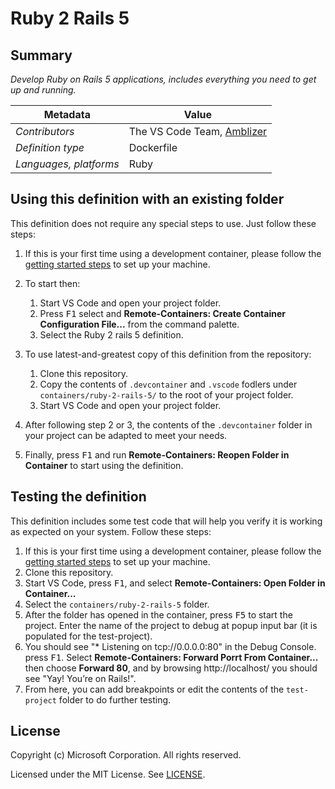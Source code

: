 # Ruby 2 Rails 5

## Summary

*Develop Ruby on Rails 5 applications, includes everything you need to get up and running.*

| Metadata | Value |  
|----------|-------|
| *Contributors* | The VS Code Team, [Amblizer][la] |
| *Definition type* | Dockerfile |
| *Languages, platforms* | Ruby |

## Using this definition with an existing folder

This definition does not require any special steps to use. Just follow these steps:

1. If this is your first time using a development container, please follow the [getting started steps](https://aka.ms/vscode-remote/containers/getting-started) to set up your machine.

2. To start then:
   1. Start VS Code and open your project folder.
   2. Press <kbd>F1</kbd> select and **Remote-Containers: Create Container Configuration File...** from the command palette.
   3. Select the Ruby 2 rails 5 definition.

3. To use latest-and-greatest copy of this definition from the repository:
   1. Clone this repository.
   2. Copy the contents of `.devcontainer` and `.vscode` fodlers under `containers/ruby-2-rails-5/` to the root of your project folder.
   3. Start VS Code and open your project folder.

4. After following step 2 or 3, the contents of the `.devcontainer` folder in your project can be adapted to meet your needs.

5. Finally, press <kbd>F1</kbd> and run **Remote-Containers: Reopen Folder in Container** to start using the definition.

## Testing the definition

This definition includes some test code that will help you verify it is working as expected on your system. Follow these steps:

1. If this is your first time using a development container, please follow the [getting started steps](https://aka.ms/vscode-remote/containers/getting-started) to set up your machine.
2. Clone this repository.
3. Start VS Code, press <kbd>F1</kbd>, and select **Remote-Containers: Open Folder in Container...**
4. Select the `containers/ruby-2-rails-5` folder.
5. After the folder has opened in the container, press <kbd>F5</kbd> to start the project. Enter the name of the project to debug at popup input bar (it is populated for the test-project).
6. You should see "* Listening on tcp://0.0.0.0:80" in the Debug Console. press <kbd>F1</kbd>. Select **Remote-Containers: Forward Porrt From Container...** then choose **Forward 80**,  and by browsing http://localhost/ you should see "Yay! You’re on Rails!".
7. From here, you can add breakpoints or edit the contents of the `test-project` folder to do further testing.

## License

Copyright (c) Microsoft Corporation. All rights reserved.

Licensed under the MIT License. See [LICENSE](https://github.com/Microsoft/vscode-dev-containers/blob/master/LICENSE).

<!-- links -->
[la]: https://code.mzhao.page/